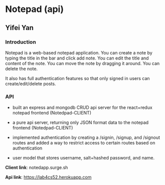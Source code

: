 # Notepad (api)
## Yifei Yan

### Introduction

Notepad is a web-based notepad application. You can create a note by typing the title in the bar and click add note. You can edit the title and content of the note. You can move the note by dragging it around. You can delete the note. 

It also has full authentication features so that only signed in users can create/edit/delete posts.

### API

- built an express and mongodb CRUD api server for the react+redux notepad frontend (Notedpad-CLIENT)

- a pure api server, returning only JSON format data to the notepad frontend (Notedpad-CLIENT)

- implemented authentication by creating a /signin, /signup, and /signout routes and added a way to restrict access to certain routes based on authentication

- user model that stores username, salt+hashed password, and name.



**Client link**: notedapp.surge.sh

**Api link**: https://lab4cs52.herokuapp.com




